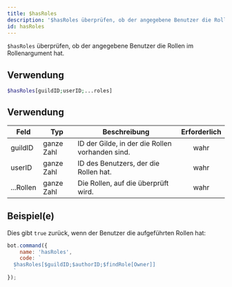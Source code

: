 ```yaml
---
title: $hasRoles
description: '$hasRoles überprüfen, ob der angegebene Benutzer die Rollen im Rollenargument hat.'
id: hasRoles
---
```


`$hasRoles` überprüfen, ob der angegebene Benutzer die Rollen im Rollenargument hat.

## Verwendung

```php
$hasRoles[guildID;userID;...roles]
```

## Verwendung

| Feld      | Typ        | Beschreibung                                    | Erforderlich |
| --------- | ---------- | ----------------------------------------------- |:------------:|
| guildID   | ganze Zahl | ID der Gilde, in der die Rollen vorhanden sind. |     wahr     |
| userID    | ganze Zahl | ID des Benutzers, der die Rollen hat.           |     wahr     |
| ...Rollen | ganze Zahl | Die Rollen, auf die überprüft wird.             |     wahr     |

## Beispiel(e)

Dies gibt `true` zurück, wenn der Benutzer die aufgeführten Rollen hat:

```javascript
bot.command({
    name: 'hasRoles',
    code: `
  $hasRoles[$guildID;$authorID;$findRole[Owner]]
  `
});
```
